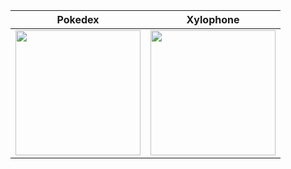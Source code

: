 Pokedex   |  Xylophone
:-------------------------:|:-------------------------:
<img src="https://user-images.githubusercontent.com/59027889/145721703-bf3a0b60-aa39-4bc6-842e-3096fecffa83.png" width="200" /> |   <img src="https://user-images.githubusercontent.com/59027889/145721732-9614f472-f57f-45d6-9081-1763c00e775c.png" width="200" />
